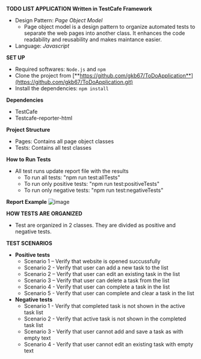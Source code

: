 **TODO LIST APPLICATION**
**Written in TestCafe Framework**
- Design Pattern: _Page Object Model_
  - Page object model is a design pattern to organize automated tests to separate the web pages into another class. It enhances the code readability and reusability and makes maintance easier.
- Language: _Javascript_

**SET UP**
- Required softwares: `Node.js` and `npm`
- Clone the project from  [**https://github.com/gkb67/ToDoApplication**](https://github.com/gkb67/ToDoApplication.git)
- Install the dependencies: `npm install`

**Dependencies**
- TestCafe
- Testcafe-reporter-html

**Project Structure**
- Pages: Contains all page object classes
- Tests: Contains all test classes 

**How to Run Tests**
- All test runs update report file with the results
  - To run all tests: "npm run test:allTests"
  - To run only positive tests: "npm run test:positiveTests"
  - To run only negative tests: "npm run test:negativeTests"

**Report Example**
![image](https://github.com/gkb67/ToDoApplication/assets/69124076/3ea598bd-1daf-43f0-92c0-948ceb13d2c1)


**HOW TESTS ARE ORGANIZED**
- Test are organized in 2 classes. They are divided as positive and negative tests.

**TEST SCENARIOS**
- **Positive tests**
  - Scenario 1 – Verify that website is opened succussfully
  - Scenario 2 - Verify that user can add a new task to the list
  - Scenario 2 – Verify that user can edit an existing task in the list
  - Scenario 3 – Verify that user can delete a task from the list
  - Scenario 4 - Verify that user can complete a task in the list
  - Scenario 5 - Verify that user can complete and clear a task in the list
- **Negative tests**
  - Scenario 1 - Verify that completed task is not shown in the active task list
  - Scenario 2 - Verify that active task is not shown in the completed task list
  - Scenario 3 - Verify that user cannot add and save a task as with empty text
  - Scenario 4 - Verify that user cannot edit an existing task with empty text

